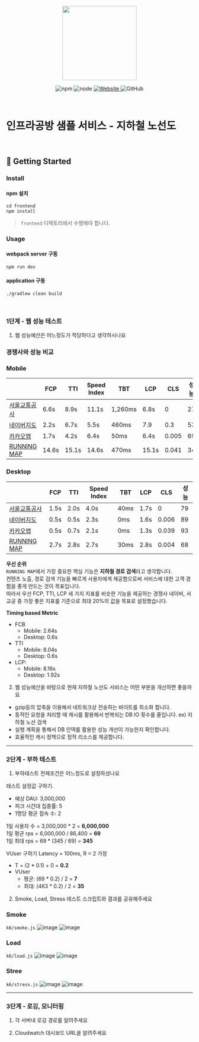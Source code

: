 <p align="center">
    <img width="200px;" src="https://raw.githubusercontent.com/woowacourse/atdd-subway-admin-frontend/master/images/main_logo.png"/>
</p>
<p align="center">
  <img alt="npm" src="https://img.shields.io/badge/npm-%3E%3D%205.5.0-blue">
  <img alt="node" src="https://img.shields.io/badge/node-%3E%3D%209.3.0-blue">
  <a href="https://edu.nextstep.camp/c/R89PYi5H" alt="nextstep atdd">
    <img alt="Website" src="https://img.shields.io/website?url=https%3A%2F%2Fedu.nextstep.camp%2Fc%2FR89PYi5H">
  </a>
  <img alt="GitHub" src="https://img.shields.io/github/license/next-step/atdd-subway-service">
</p>

<br>

# 인프라공방 샘플 서비스 - 지하철 노선도

<br>

## 🚀 Getting Started

### Install
#### npm 설치
```
cd frontend
npm install
```
> `frontend` 디렉토리에서 수행해야 합니다.

### Usage
#### webpack server 구동
```
npm run dev
```
#### application 구동
```
./gradlew clean build
```
<br>


### 1단계 - 웹 성능 테스트
1. 웹 성능예산은 어느정도가 적당하다고 생각하시나요

### 경쟁사와 성능 비교

### Mobile

|                                                                     | FCP   | TTI   | Speed Index | TBT    | LCP   | CLS   | 성능  |
|---------------------------------------------------------------------|-------|-------|----------|--------|-------|-------|-----|
| [서울교통공사](http://www.seoulmetro.co.kr/kr/cyberStation.do)            | 6.6s  | 8.9s  | 11.1s    | 1,260ms | 6.8s  | 0     | 27  |
| [네이버지도](https://m.map.naver.com/subway/subwayLine.naver?region=1000) | 2.2s  | 6.7s  | 5.5s     | 460ms  | 7.9   | 0.3   | 53  |
| [카카오맵](https://m.map.kakao.com)                                     | 1.7s  | 4.2s  | 6.4s     | 50ms   | 6.4s  | 0.005 | 69  |
| [RUNNING MAP](https://brick0123.o-r.kr)                             | 14.6s | 15.1s | 14.6s    | 470ms  | 15.1s | 0.041 | 34  |

### Desktop
|                                                                     | FCP  | TTI  | Speed Index | TBT  | LCP  | CLS   | 성능  |
|---------------------------------------------------------------------|------|------|------|------|------|-------|-----|
| [서울교통공사](http://www.seoulmetro.co.kr/kr/cyberStation.do)            | 1.5s | 2.0s | 4.0s | 40ms | 1.7s | 0     | 79  |
| [네이버지도](https://m.map.naver.com/subway/subwayLine.naver?region=1000) | 0.5s | 0.5s | 2.3s | 0ms  | 1.6s | 0.006 | 89  |
| [카카오맵](https://m.map.kakao.com)                                     | 0.5s | 0.7s | 2.1s | 0ms  | 1.3s | 0.039 | 93  |
| [RUNNING MAP](https://brick0123.o-r.kr)                             | 2.7s | 2.8s | 2.7s | 30ms | 2.8s | 0.004 | 68  |


**우선 순위**  
`RUNNING MAP`에서 가장 중요한 핵심 기능은 **지하철 경로 검색**라고 생각합니다.  
컨텐츠 노출, 경로 검색 기능을 빠르게 사용자에게 제공함으로써 서비스에 대한 고객 경험을 좋게 만드는 것이 목표입니다.    
따라서 우선 FCP, TTI, LCP 세 가지 지표를 비슷한 기능을 제공하는 경쟁사 네이버, 서교공 중 가장 좋은 지표를 기준으로 최대 20%의 값을 목표로 설정했습니다. 

**Timing based Metric**
- FCB
  - Mobile: 2.64s
  - Desktop: 0.6s
- TTI
  - Mobile: 8.04s
  - Desktop: 0.6s
- LCP: 
  - Mobile: 8.16s
  - Desktop: 1.92s


2. 웹 성능예산을 바탕으로 현재 지하철 노선도 서비스는 어떤 부분을 개선하면 좋을까요

- gzip등의 압축을 이용해서 네트워크상 전송하는 바이트를 최소화 합니다.
- 동적인 요청을 처리할 때 캐시를 활용해서 반복되는 DB IO 횟수를 줄입니다. ex) 지하철 노선 검색
- 실행 계획을 통해서 DB 인덱를 활용한 성능 개선이 가능한지 확인합니다.
- 효율적인 캐시 정책으로 정적 리소스를 제공합니다.

---

### 2단계 - 부하 테스트 
1. 부하테스트 전제조건은 어느정도로 설정하셨나요

테스트 설정값 구하기.
- 예상 DAU: 3,000,000
- 피크 시간대 집중률: 5
- 1명당 평균 접속 수: 2

1일 사용자 수 = 3,000,000 * 2 = **6,000,000**  
1일 평균 rps = 6,000,000 / 86,400 = **69**  
1일 최대 rps = 69 * (345 / 69) = **345**

VUser 구하기
Latency = 100ms, R = 2 가정 
- T = (2 * 0.1) + 0 = **0.2**
- VUser
  - 평균: (69 * 0.2) / 2 = **7**
  - 최대: (463 * 0.2) / 2 = **35**

2. Smoke, Load, Stress 테스트 스크립트와 결과를 공유해주세요

### Smoke
```k6/smoke.js```
![image](https://user-images.githubusercontent.com/61832162/177760052-f547254a-b90d-427b-8c12-6db7c3d1b5b2.png)
![image](https://user-images.githubusercontent.com/61832162/177760137-43e5a9d9-34c3-463e-9397-b332a1f3fcf1.png)

### Load
```k6/load.js```
![image](https://user-images.githubusercontent.com/61832162/177759275-c48f1f2d-2788-4bbb-ad52-4d0135cabdd4.png)
![image](https://user-images.githubusercontent.com/61832162/177759325-2e331ce0-1ebb-4cf5-b801-1d82009a52a3.png)

### Stree
```k6/stress.js```
![image](https://user-images.githubusercontent.com/61832162/177710576-66475b6b-fee5-43bd-8ca9-f7ba4299f557.png)
![image](https://user-images.githubusercontent.com/61832162/177710074-595d2dfa-ea0c-4ef9-93e9-f9581a18f407.png)

---

### 3단계 - 로깅, 모니터링
1. 각 서버내 로깅 경로를 알려주세요

2. Cloudwatch 대시보드 URL을 알려주세요
